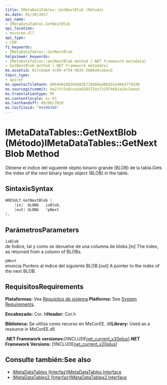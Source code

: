 ```yaml
---
title: IMetaDataTables::GetNextBlob (Método)
ms.date: 03/30/2017
api_name:
- IMetaDataTables.GetNextBlob
api_location:
- mscoree.dll
api_type:
- COM
f1_keywords:
- IMetaDataTables::GetNextBlob
helpviewer_keywords:
- IMetaDataTables::GetNextBlob method [.NET Framework metadata]
- GetNextBlob method [.NET Framework metadata]
ms.assetid: 017c8ab4-4c09-4754-9935-5b0b49cabecb
topic_type:
- apiref
ms.openlocfilehash: 086448248364403b718408ad8bd32e48447742d0
ms.sourcegitcommit: da21fc5a8cce1e028575acf31974681a1bc5aeed
ms.translationtype: MT
ms.contentlocale: es-ES
ms.lasthandoff: 06/08/2020
ms.locfileid: "84490388"
---
```

# <a name="imetadatatablesgetnextblob-method"></a><span data-ttu-id="ddcc6-102">IMetaDataTables::GetNextBlob (Método)</span><span class="sxs-lookup"><span data-stu-id="ddcc6-102">IMetaDataTables::GetNextBlob Method</span></span>
<span data-ttu-id="ddcc6-103">Obtiene el índice del siguiente objeto binario grande (BLOB) de la tabla.</span><span class="sxs-lookup"><span data-stu-id="ddcc6-103">Gets the index of the next binary large object (BLOB) in the table.</span></span>  
  
## <a name="syntax"></a><span data-ttu-id="ddcc6-104">Sintaxis</span><span class="sxs-lookup"><span data-stu-id="ddcc6-104">Syntax</span></span>  
  
```cpp  
HRESULT GetNextBlob (  
    [in]  ULONG   ixBlob,  
    [out] ULONG   *pNext  
);  
```  
  
## <a name="parameters"></a><span data-ttu-id="ddcc6-105">Parámetros</span><span class="sxs-lookup"><span data-stu-id="ddcc6-105">Parameters</span></span>  
 `ixBlob`  
 <span data-ttu-id="ddcc6-106">de Índice, tal y como se devuelve de una columna de blobs.</span><span class="sxs-lookup"><span data-stu-id="ddcc6-106">[in] The index, as returned from a column of BLOBs.</span></span>  
  
 `pNext`  
 <span data-ttu-id="ddcc6-107">enuncia Puntero al índice del siguiente BLOB.</span><span class="sxs-lookup"><span data-stu-id="ddcc6-107">[out] A pointer to the index of the next BLOB.</span></span>  
  
## <a name="requirements"></a><span data-ttu-id="ddcc6-108">Requisitos</span><span class="sxs-lookup"><span data-stu-id="ddcc6-108">Requirements</span></span>  
 <span data-ttu-id="ddcc6-109">**Plataformas:** Vea [Requisitos de sistema](../../get-started/system-requirements.md).</span><span class="sxs-lookup"><span data-stu-id="ddcc6-109">**Platforms:** See [System Requirements](../../get-started/system-requirements.md).</span></span>  
  
 <span data-ttu-id="ddcc6-110">**Encabezado:** Cor. h</span><span class="sxs-lookup"><span data-stu-id="ddcc6-110">**Header:** Cor.h</span></span>  
  
 <span data-ttu-id="ddcc6-111">**Biblioteca:** Se utiliza como recurso en MsCorEE. dll</span><span class="sxs-lookup"><span data-stu-id="ddcc6-111">**Library:** Used as a resource in MsCorEE.dll</span></span>  
  
 <span data-ttu-id="ddcc6-112">**.NET Framework versiones:**[!INCLUDE[net_current_v20plus](../../../../includes/net-current-v20plus-md.md)]</span><span class="sxs-lookup"><span data-stu-id="ddcc6-112">**.NET Framework Versions:** [!INCLUDE[net_current_v20plus](../../../../includes/net-current-v20plus-md.md)]</span></span>  
  
## <a name="see-also"></a><span data-ttu-id="ddcc6-113">Consulte también:</span><span class="sxs-lookup"><span data-stu-id="ddcc6-113">See also</span></span>

- [<span data-ttu-id="ddcc6-114">IMetaDataTables (Interfaz)</span><span class="sxs-lookup"><span data-stu-id="ddcc6-114">IMetaDataTables Interface</span></span>](imetadatatables-interface.md)
- [<span data-ttu-id="ddcc6-115">IMetaDataTables2 (Interfaz)</span><span class="sxs-lookup"><span data-stu-id="ddcc6-115">IMetaDataTables2 Interface</span></span>](imetadatatables2-interface.md)
